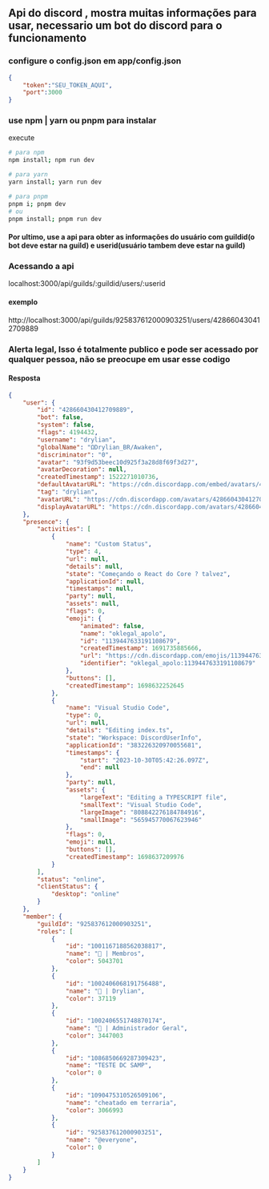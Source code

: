 ## Api do discord , mostra muitas informações para usar, necessario um bot do discord para o funcionamento

### configure o config.json em app/config.json

```json
{
    "token":"SEU_TOKEN_AQUI",
    "port":3000
}
```
### use npm | yarn ou pnpm para instalar

execute 

```sh
# para npm
npm install; npm run dev

# para yarn
yarn install; yarn run dev

# para pnpm 
pnpm i; pnpm dev 
# ou
pnpm install; pnpm run dev
```

#### Por ultimo, use a api para obter as informações do usuário com guildid(o bot deve estar na guild) e userid(usuário tambem deve estar na guild)

### Acessando a api

localhost:3000/api/guilds/:guildid/users/:userid
#### exemplo
http://localhost:3000/api/guilds/925837612000903251/users/428660430412709889

### Alerta legal, Isso é totalmente publico e pode ser acessado por qualquer pessoa, não se preocupe em usar esse codigo

#### Resposta
```json
{
    "user": {
        "id": "428660430412709889",
        "bot": false,
        "system": false,
        "flags": 4194432,
        "username": "drylian",
        "globalName": "ΩDrylian_BR/Awaken",
        "discriminator": "0",
        "avatar": "93f9d53beec10d925f3a28d8f69f3d27",
        "avatarDecoration": null,
        "createdTimestamp": 1522271010736,
        "defaultAvatarURL": "https://cdn.discordapp.com/embed/avatars/4.png",
        "tag": "drylian",
        "avatarURL": "https://cdn.discordapp.com/avatars/428660430412709889/93f9d53beec10d925f3a28d8f69f3d27.webp",
        "displayAvatarURL": "https://cdn.discordapp.com/avatars/428660430412709889/93f9d53beec10d925f3a28d8f69f3d27.webp"
    },
    "presence": {
        "activities": [
            {
                "name": "Custom Status",
                "type": 4,
                "url": null,
                "details": null,
                "state": "Começando o React do Core ? talvez",
                "applicationId": null,
                "timestamps": null,
                "party": null,
                "assets": null,
                "flags": 0,
                "emoji": {
                    "animated": false,
                    "name": "oklegal_apolo",
                    "id": "1139447633191108679",
                    "createdTimestamp": 1691735885666,
                    "url": "https://cdn.discordapp.com/emojis/1139447633191108679.png",
                    "identifier": "oklegal_apolo:1139447633191108679"
                },
                "buttons": [],
                "createdTimestamp": 1698632252645
            },
            {
                "name": "Visual Studio Code",
                "type": 0,
                "url": null,
                "details": "Editing index.ts",
                "state": "Workspace: DiscordUserInfo",
                "applicationId": "383226320970055681",
                "timestamps": {
                    "start": "2023-10-30T05:42:26.097Z",
                    "end": null
                },
                "party": null,
                "assets": {
                    "largeText": "Editing a TYPESCRIPT file",
                    "smallText": "Visual Studio Code",
                    "largeImage": "808842276184784916",
                    "smallImage": "565945770067623946"
                },
                "flags": 0,
                "emoji": null,
                "buttons": [],
                "createdTimestamp": 1698637209976
            }
        ],
        "status": "online",
        "clientStatus": {
            "desktop": "online"
        }
    },
    "member": {
        "guildId": "925837612000903251",
        "roles": [
            {
                "id": "1001167188562038817",
                "name": "👥 | Membros",
                "color": 5043701
            },
            {
                "id": "1002406068191756488",
                "name": "🔰 | Drylian",
                "color": 37119
            },
            {
                "id": "1002406551748870174",
                "name": "🔰 | Administrador Geral",
                "color": 3447003
            },
            {
                "id": "1086850669287309423",
                "name": "TESTE DC SAMP",
                "color": 0
            },
            {
                "id": "1090475310526509106",
                "name": "cheatado em terraria",
                "color": 3066993
            },
            {
                "id": "925837612000903251",
                "name": "@everyone",
                "color": 0
            }
        ]
    }
}
```